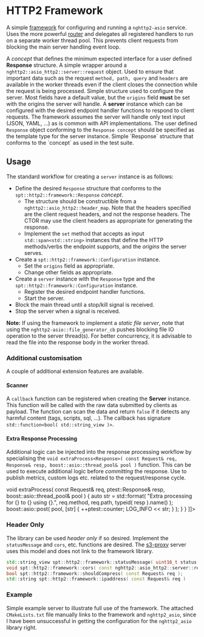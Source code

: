# HTTP2 Framework
A simple [framework](https://github.com/sptrakesh/nghttp2-asio/tree/framework)
for configuring and running a `nghttp2-asio` service.  Uses the
more powerful [router](https://github.com/sptrakesh/http-router) and delegates all
registered handlers to run on a separate worker thread pool.  This prevents client
requests from blocking the main server handling event loop.

<tabs id="nghttp2-asio-framework">
  <tab title="Response" id="nghttp2-asio-framework-response">
    A <i>concept</i> that defines the minimum expected interface for a user defined <strong>Response</strong> structure.
    <code-block lang="C++" src="nghttp2/asio/response.hpp" collapsible="true"/>
  </tab>
  <tab title="Request" id="nghttp2-asio-framework-request">
    A simple wrapper around a <code>nghttp2::asio_http2::server::request</code> object.  Used to ensure that important data such as the request <code>method, path, query</code> and <code>headers</code> are available in the worker threads even if the client closes the connection while the request is being processed.
    <code-block lang="C++" src="nghttp2/asio/request.hpp" collapsible="true"/>
  </tab>
  <tab title="Configuration" id="nghttp2-asio-framework-configuration">
    Simple structure used to configure the server.  Most fields have a default value, but the <code>origins</code> field <strong>must</strong> be set with the origins the server will handle.
    <code-block lang="C++" src="nghttp2/asio/configuration.hpp" collapsible="true"/>
  </tab>
  <tab title="Server" id="nghttp2-asio-framework-server">
    A <strong>server</strong> instance which can be configured with the desired endpoint handler functions to respond to client requests.  The framework assumes the server will handle only text input (JSON, YAML, ...) as is common with API implementations.  The user defined <code>Response</code> object conforming to the <code>Response concept</code> should be specified as the template type for the server instance.
    <code-block lang="C++" src="nghttp2/asio/server.hpp" collapsible="true"/>
  </tab>
  <tab title="Response Example" id="nghttp2-asio-framework-response-sample">
    Simple `Response` structure that conforms to the `concept` as used in the test suite.
    <code-block lang="C++" src="nghttp2/asio/response.cpp" collapsible="true"/>
  </tab>
</tabs>

## Usage
The standard workflow for creating a `server` instance is as follows:
* Define the desired `Response` structure that conforms to the `spt::http2::framework::Response` *concept*.
  * The structure should be constructible from a `nghttp2::asio_http2::header_map`.  Note that the headers
    specified are the client request headers, and not the response headers.  The CTOR may use the client
    headers as appropriate for generating the response.
  * Implement the `set` method that accepts as input `std::span<std::string>` instances that define the HTTP 
    methods/verbs the endpoint supports, and the *origins* the server serves.
* Create a `spt::http2::framework::Configuration` instance.
  * Set the `origins` field as appropriate.
  * Change other fields as appropriate.
* Create a `server` instance with the `Response` type and the `spt::http2::framework::Configuration` instance.
  * Register the desired endpoint handler functions. 
  * Start the server.
* Block the main thread until a stop/kill signal is received.
* Stop the server when a signal is received.

**Note:** If using the framework to implement a *static file server*, note that using the
`nghttp2-asio::file_generator_cb` pushes blocking file IO operation to the server thread(s).
For better concurrency, it is advisable to read the file into the response body in the
worker thread.

### Additional customisation
A couple of additional extension features are available.

#### Scanner
A `callback` function can be registered when creating the **Server** instance.  This function
will be called with the raw data submitted by clients as payload.  The function can scan the
data and return `false` if it detects any harmful content (tags, scripts, sql, ...).  The
callback has signature `std::function<bool( std::string_view )>`.

#### Extra Response Processing
Additional logic can be injected into the response processing workflow by specialising the
`void extraProcess<Response>( const Request& req, Response& resp, boost::asio::thread_pool& pool )`
function.  This can be used to execute additional logic before *committing* the response.
Use to publish metrics, custom logs etc. related to the request/response cycle.

<code-block lang="C++" collapsible="true">
<![CDATA[
namespace spt::http2::framework
{
  template <>
  void extraProcess( const Request& req, ptest::Response& resp, boost::asio::thread_pool& pool )
  {
    auto str = std::format( "Extra processing for {} to {} using {}.", req.method, req.path, typeid( resp ).name() );
    boost::asio::post( pool, [str]
    {
      ++ptest::counter;
      LOG_INFO << str;
    } );
  }
}
]]>
</code-block>

### Header Only
The library can be used *header only* if so desired.  Implement the `statusMessage` and
`cors`, etc. functions are desired.  The [s3-proxy](s3-proxy.md) server uses this model
and does not link to the framework library.

```C++
std::string_view spt::http2::framework::statusMessage( uint16_t status );
void spt::http2::framework::cors( const nghttp2::asio_http2::server::request& req, const nghttp2::asio_http2::server::response& res, const Configuration& configuration );
bool spt::http2::framework::shouldCompress( const Request& req );
std::string spt::http2::framework::ipaddress( const Request& req )
```

### Example
Simple example server to illustrate full use of the framework.  The attached `CMakeLists.txt`
file manually links to the framework and `nghttp2_asio`, since I have been unsuccessful
in getting the configuration for the `nghttp2_asio` library right.

<tabs id="http2-framework-example">
  <tab title="cmake" id="http2-framework-example-cmake">
    <code-block lang="CMake" src="nghttp2/asio/CMakeLists.txt" collapsible="true"/>
  </tab>
  <tab title="server" id="http2-framework-example-server">
    <code-block lang="C++" src="nghttp2/asio/server.cpp" collapsible="true"/>
  </tab>
</tabs>
